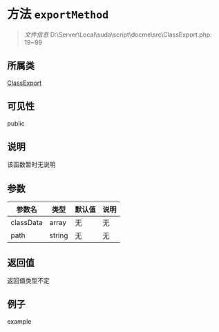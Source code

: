 # 方法 `exportMethod`



> *文件信息* D:\Server\Local\suda\script\docme\src\ClassExport.php: 19~99

## 所属类 

[ClassExport](../ClassExport.md)

## 可见性

 public 

## 说明

该函数暂时无说明


## 参数


| 参数名 | 类型 | 默认值 | 说明 |
|--------|-----|-------|-------|
| classData |  array | 无 | 无 |
| path |  string | 无 | 无 |



## 返回值

返回值类型不定


## 例子

example